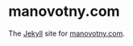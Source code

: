 # manovotny.com

The [Jekyll](https://jekyllrb.com) site for [manovotny.com](http://manovotny.com).
